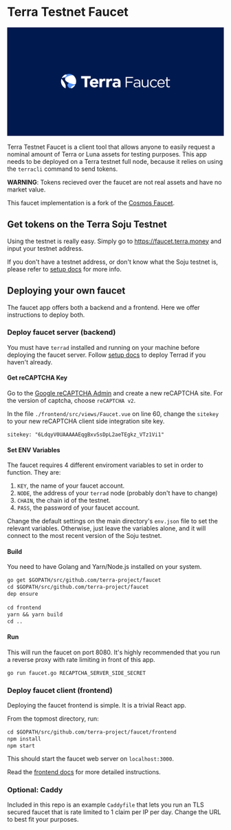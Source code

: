 # Terra Testnet Faucet

![banner](./terra-faucet.png)

Terra Testnet Faucet is a client tool that allows anyone to easily request a nominal amount of Terra or Luna assets for testing purposes. This app needs to be deployed on a Terra testnet full node, because it relies on using the `terracli` command to send tokens.

**WARNING**: Tokens recieved over the faucet are not real assets and have no market value.

This faucet implementation is a fork of the [Cosmos Faucet](https://github.com/cosmos/faucet).

## Get tokens on the Terra Soju Testnet

Using the testnet is really easy. Simply go to https://faucet.terra.money and input your testnet address. 

If you don't have a testnet address, or don't know what the Soju testnet is, please refer to [setup docs](https://github.com/terra-project/core/docs/guide/README.md) for more info. 
 

## Deploying your own faucet

The faucet app offers both a backend and a frontend. Here we offer instructions to deploy both. 

### Deploy faucet server (backend)

You must have `terrad` installed and running on your machine before deploying the faucet server. Follow [setup docs](https://github.com/terra-project/core/docs/guide/README.md) to deploy Terrad if you haven't already. 

#### Get reCAPTCHA Key

Go to the [Google reCAPTCHA Admin](https://www.google.com/recaptcha/admin) and create a new reCAPTCHA site. For the version of captcha, choose `reCAPTCHA v2`.

In the file `./frontend/src/views/Faucet.vue` on line 60, change the `sitekey` to your new reCAPTCHA client side integration site key.

```
sitekey: "6LdqyV0UAAAAAEqgBxvSsDpL2aeTEgkz_VTz1Vi1"
```

#### Set ENV Variables

The faucet requires 4 different enviroment variables to set in order to function. They are: 

1. `KEY`, the name of your faucet account.
2. `NODE`, the address of your `terrad` node (probably don't have to change)
3. `CHAIN`, the chain id of the testnet.
4. `PASS`, the password of your faucet account.

Change the default settings on the main directory's `env.json` file to set the relevant variables. Otherwise, just leave the variables alone, and it will connect to the most recent version of the Soju testnet. 

#### Build

You need to have Golang and Yarn/Node.js installed on your system.

```
go get $GOPATH/src/github.com/terra-project/faucet
cd $GOPATH/src/github.com/terra-project/faucet
dep ensure

cd frontend
yarn && yarn build
cd ..
```

#### Run

This will run the faucet on port 8080. It's highly recommended that you run a reverse proxy with rate limiting in front of this app.

```
go run faucet.go RECAPTCHA_SERVER_SIDE_SECRET
```

### Deploy faucet client (frontend)

Deploying the faucet frontend is simple. It is a trivial React app. 

From the topmost directory, run: 

```
cd $GOPATH/src/github.com/terra-project/faucet/frontend
npm install
npm start 
```

This should start the faucet web server on `localhost:3000`.

Read the [frontend docs](./frontend/README.md) for more detailed instructions. 


### Optional: Caddy

Included in this repo is an example `Caddyfile` that lets you run an TLS secured faucet that is rate limited to 1 claim per IP per day. Change the URL to best fit your purposes. 

